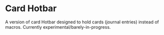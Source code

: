 # Card Hotbar
A version of card Hotbar designed to hold cards (journal entries) instead of macros. Currently experimental/barely-in-progress.
